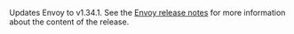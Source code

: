 Updates Envoy to v1.34.1. See the [Envoy release notes](https://www.envoyproxy.io/docs/envoy/v1.34.1/version_history/v1.34/v1.34.1) for more information about the content of the release.
